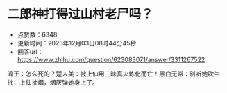 # 二郎神打得过山村老尸吗？
- 点赞数：6348
- 更新时间：2023年12月03日08时44分45秒
- 回答url：https://www.zhihu.com/question/623083071/answer/3311267522
<body>
 <p data-pid="iuKmhg-4">阎王：怎么死的？楚人美：被上仙用三昧真火炼化而亡！黑白无常：别听她吹牛批，上仙抽烟，烟灰弹她身上了。</p>
</body>